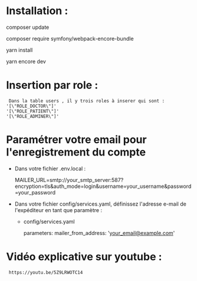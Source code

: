 
# Installation :

composer update

composer require symfony/webpack-encore-bundle

yarn install

yarn encore dev  

# Insertion par role :
     Dans la table users , il y trois roles à inserer qui sont :
    '[\"ROLE_DOCTOR\"]'
    '[\"ROLE_PATIENT\"]'
    '[\"ROLE_ADMINER\"]'
    
# Paramétrer votre email pour l'enregistrement du compte

 * Dans votre fichier .env.local :
 
     MAILER_URL=smtp://your_smtp_server:587?encryption=tls&auth_mode=login&username=your_username&password=your_password

 * Dans votre fichier config/services.yaml, définissez l'adresse e-mail de l'expéditeur en tant que paramètre :

     * config/services.yaml
     
          parameters:
               mailer_from_address: 'your_email@example.com'

 # Vidéo explicative sur youtube : 
 
     https://youtu.be/5Z9LRWOTC14
     

